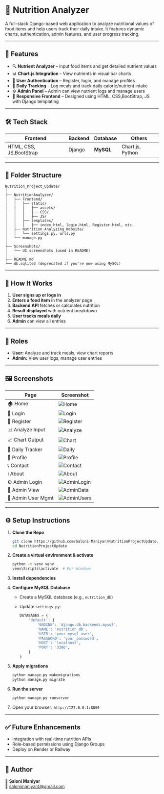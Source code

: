 # 🥗 Nutrition Analyzer

A full-stack Django-based web application to analyze nutritional values of food items and help users track their daily intake. It features dynamic charts, authentication, admin features, and user progress tracking.

---

## 🚀 Features

- 🔍 **Nutrient Analyzer** – Input food items and get detailed nutrient values
- 📊 **Chart.js Integration** – View nutrients in visual bar charts
- 👤 **User Authentication** – Register, login, and manage profiles
- 🧾 **Daily Tracking** – Log meals and track daily calorie/nutrient intake
- ⚙️ **Admin Panel** – Admin can view nutrient logs and manage users
- 📱 **Responsive Frontend** – Designed using HTML, CSS,BootStrap, JS with Django templating

---

## 🛠️ Tech Stack

| Frontend | Backend | Database | Others |
|----------|---------|----------|--------|
| HTML, CSS, JS,BootStrap | Django | **MySQL** | Chart.js, Python |

---

## 📂 Folder Structure

```
Nutrition_Project_Update/
│
├── NutritionAnalyzer/
│   ├── Frontend/
│   │   ├── static/
|   |   |   ├── assets/
│   │   │   ├── CSS/
│   │   │   ├── JS/
│   │   ├── templates/
│   │   │   ├── index.html, login.html, Register.html, etc.
│   ├── Nutrition_Analyzing_Website/
│   │   └── settings.py, urls.py
│   └── manage.py
│
├── Screenshots/
│   └── UI screenshots (used in README)
│
├── README.md
└── db.sqlite3 (deprecated if you're now using MySQL)
```

---

## 🧪 How It Works

1. **User signs up or logs in**
2. **Enters a food item** in the analyzer page
3. **Backend API** fetches or calculates nutrition
4. **Result displayed** with nutrient breakdown
5. **User tracks meals daily**
6. **Admin** can view all entries

---

## 🔐 Roles

- **User:** Analyze and track meals, view chart reports
- **Admin:** View user logs, manage user entries

---

## 🖼️ Screenshots

| Page | Screenshot |
|------|------------|
| 🏠 Home | ![Home](Screenshots/HompPage.jpg) |
| 🔑 Login | ![Login](Screenshots/SigninPage.jpg) |
| 📝 Register | ![Register](Screenshots/RegistrationPage.jpg) |
| 📊 Analyze Input | ![Analyze](Screenshots/AnalyzeInputPage.jpg) |
| 📈 Chart Output | ![Chart](Screenshots/NutrientAnalyzedChart.jpg) |
| 📅 Daily Tracker | ![Daily](Screenshots/DailyTrackPage.jpg) |
| 👤 Profile | ![Profile](Screenshots/EditProfile.jpg) |
| 📞 Contact | ![Contact](Screenshots/ContactPage.jpg) |
| ℹ️ About | ![About](Screenshots/AboutUs.jpg) |
| ⚙️ Admin Login | ![AdminLogin](Screenshots/AdminLoginPage.jpg) |
| 📁 Admin View | ![AdminData](Screenshots/NutrientAnalysisAdmin.png) |
| 👥 Admin User Mgmt | ![AdminUsers](Screenshots/UserManagementAdmin.jpg) |

---

## ⚙️ Setup Instructions

1. **Clone the Repo**

   ```bash
   git clone https://github.com/Saloni-Maniyar/NutritionProjectUpdate.git
   cd NutritionProjectUpdate
   ```

2. **Create a virtual environment & activate**

   ```bash
   python -m venv venv
   venv\Scripts\activate  # For Windows
   ```

3. **Install dependencies**
<!-- 
   ```bash
   pip install -r requirements.txt
   ``` -->

4. **Configure MySQL Database**

   - Create a MySQL database (e.g., `nutrition_db`)
   - Update `settings.py`:

     ```python
     DATABASES = {
         'default': {
             'ENGINE': 'django.db.backends.mysql',
             'NAME': 'nutrition_db',
             'USER': 'your_mysql_user',
             'PASSWORD': 'your_password',
             'HOST': 'localhost',
             'PORT': '3306',
         }
     }
     ```

5. **Apply migrations**

   ```bash
   python manage.py makemigrations
   python manage.py migrate
   ```

6. **Run the server**

   ```bash
   python manage.py runserver
   ```

7. Open your browser: `http://127.0.0.1:8000`

---

## ✅ Future Enhancements

- Integration with real-time nutrition APIs
- Role-based permissions using Django Groups
- Deploy on Render or Railway

---

## 📌 Author

👤 **Saloni Maniyar**  
📧 [salonimaniyar4@gmail.com](mailto:salonimaniyar4@gmail.com)

